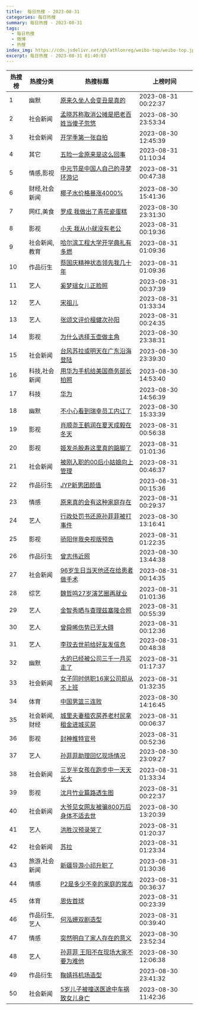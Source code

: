 ```yaml
---
title:  每日热搜 - 2023-08-31
categories: 每日热搜
summary: 每日热搜 - 2023-08-31
tags:
  - 每日热搜
  - 微博
  - 热搜
index_img: https://cdn.jsdelivr.net/gh/athlonreg/weibo-top/weibo-top.jpeg
excerpt: 每日热搜 - 2023-08-31 01:40:03
---
```


| 热搜榜 | 热搜分类 | 热搜标题 | 上榜时间 |
| --- | --- | --- | --- |
| 1 | 幽默 | [原来久坐人会变丑是真的](https://s.weibo.com/weibo%3Fq%3D%2523%E5%8E%9F%E6%9D%A5%E4%B9%85%E5%9D%90%E4%BA%BA%E4%BC%9A%E5%8F%98%E4%B8%91%E6%98%AF%E7%9C%9F%E7%9A%84%2523) | 2023-08-31 00:22:37 | 
| 2 | 社会新闻 | [孟晓苏称取消公摊是把老百姓当傻子忽悠](https://s.weibo.com/weibo%3Fq%3D%2523%E5%AD%9F%E6%99%93%E8%8B%8F%E7%A7%B0%E5%8F%96%E6%B6%88%E5%85%AC%E6%91%8A%E6%98%AF%E6%8A%8A%E8%80%81%E7%99%BE%E5%A7%93%E5%BD%93%E5%82%BB%E5%AD%90%E5%BF%BD%E6%82%A0%2523) | 2023-08-30 23:53:34 | 
| 3 | 社会新闻 | [开学季第一张自拍](https://s.weibo.com/weibo%3Fq%3D%2523%E5%BC%80%E5%AD%A6%E5%AD%A3%E7%AC%AC%E4%B8%80%E5%BC%A0%E8%87%AA%E6%8B%8D%2523) | 2023-08-30 12:45:39 | 
| 4 | 其它 | [五险一金原来是这么回事](https://s.weibo.com/weibo%3Fq%3D%2523%E4%BA%94%E9%99%A9%E4%B8%80%E9%87%91%E5%8E%9F%E6%9D%A5%E6%98%AF%E8%BF%99%E4%B9%88%E5%9B%9E%E4%BA%8B%2523) | 2023-08-31 01:10:34 | 
| 5 | 情感,影视 | [中元节是中国人自己的寻梦环游记](https://s.weibo.com/weibo%3Fq%3D%2523%E4%B8%AD%E5%85%83%E8%8A%82%E6%98%AF%E4%B8%AD%E5%9B%BD%E4%BA%BA%E8%87%AA%E5%B7%B1%E7%9A%84%E5%AF%BB%E6%A2%A6%E7%8E%AF%E6%B8%B8%E8%AE%B0%2523) | 2023-08-31 00:47:38 | 
| 6 | 财经,社会新闻 | [椰子水价格暴涨4000%](https://s.weibo.com/weibo%3Fq%3D%2523%E6%A4%B0%E5%AD%90%E6%B0%B4%E4%BB%B7%E6%A0%BC%E6%9A%B4%E6%B6%A84000%25%2523) | 2023-08-30 15:41:36 | 
| 7 | 网红,美食 | [罗成 我做出了青花瓷蛋糕](https://s.weibo.com/weibo%3Fq%3D%2523%E7%BD%97%E6%88%90%20%E6%88%91%E5%81%9A%E5%87%BA%E4%BA%86%E9%9D%92%E8%8A%B1%E7%93%B7%E8%9B%8B%E7%B3%95%2523) | 2023-08-30 23:31:30 | 
| 8 | 影视 | [小夭 我从小就没有老公](https://s.weibo.com/weibo%3Fq%3D%2523%E5%B0%8F%E5%A4%AD%20%E6%88%91%E4%BB%8E%E5%B0%8F%E5%B0%B1%E6%B2%A1%E6%9C%89%E8%80%81%E5%85%AC%2523) | 2023-08-31 00:19:36 | 
| 9 | 社会新闻,教育 | [哈尔滨工程大学开学典礼有多燃](https://s.weibo.com/weibo%3Fq%3D%2523%E5%93%88%E5%B0%94%E6%BB%A8%E5%B7%A5%E7%A8%8B%E5%A4%A7%E5%AD%A6%E5%BC%80%E5%AD%A6%E5%85%B8%E7%A4%BC%E6%9C%89%E5%A4%9A%E7%87%83%2523) | 2023-08-31 01:09:36 | 
| 10 | 作品衍生 | [蔡国庆精神状态领先我几十年](https://s.weibo.com/weibo%3Fq%3D%2523%E8%94%A1%E5%9B%BD%E5%BA%86%E7%B2%BE%E7%A5%9E%E7%8A%B6%E6%80%81%E9%A2%86%E5%85%88%E6%88%91%E5%87%A0%E5%8D%81%E5%B9%B4%2523) | 2023-08-31 01:09:36 | 
| 11 | 艺人 | [奚梦瑶女儿正脸照](https://s.weibo.com/weibo%3Fq%3D%2523%E5%A5%9A%E6%A2%A6%E7%91%B6%E5%A5%B3%E5%84%BF%E6%AD%A3%E8%84%B8%E7%85%A7%2523) | 2023-08-31 00:37:39 | 
| 12 | 艺人 | [宋祖儿](https://s.weibo.com/weibo%3Fq%3D%2523%E5%AE%8B%E7%A5%96%E5%84%BF%2523) | 2023-08-31 01:33:34 | 
| 13 | 艺人 | [张颂文评价檀健次孙阳](https://s.weibo.com/weibo%3Fq%3D%2523%E5%BC%A0%E9%A2%82%E6%96%87%E8%AF%84%E4%BB%B7%E6%AA%80%E5%81%A5%E6%AC%A1%E5%AD%99%E9%98%B3%2523) | 2023-08-31 00:24:35 | 
| 14 | 影视 | [为什么选择玉壶做主角](https://s.weibo.com/weibo%3Fq%3D%2523%E4%B8%BA%E4%BB%80%E4%B9%88%E9%80%89%E6%8B%A9%E7%8E%89%E5%A3%B6%E5%81%9A%E4%B8%BB%E8%A7%92%2523) | 2023-08-30 23:38:31 | 
| 15 | 社会新闻 | [台风苏拉或明天在广东沿海登陆](https://s.weibo.com/weibo%3Fq%3D%2523%E5%8F%B0%E9%A3%8E%E8%8B%8F%E6%8B%89%E6%88%96%E6%98%8E%E5%A4%A9%E5%9C%A8%E5%B9%BF%E4%B8%9C%E6%B2%BF%E6%B5%B7%E7%99%BB%E9%99%86%2523) | 2023-08-30 23:39:30 | 
| 16 | 科技,社会新闻 | [用华为手机给美国商务部长拍照](https://s.weibo.com/weibo%3Fq%3D%2523%E7%94%A8%E5%8D%8E%E4%B8%BA%E6%89%8B%E6%9C%BA%E7%BB%99%E7%BE%8E%E5%9B%BD%E5%95%86%E5%8A%A1%E9%83%A8%E9%95%BF%E6%8B%8D%E7%85%A7%2523) | 2023-08-30 14:53:40 | 
| 17 | 科技 | [华为](https://s.weibo.com/weibo%3Fq%3D%2523%E5%8D%8E%E4%B8%BA%2523) | 2023-08-30 14:56:39 | 
| 18 | 幽默 | [不小心看到瑞幸员工内讧了](https://s.weibo.com/weibo%3Fq%3D%2523%E4%B8%8D%E5%B0%8F%E5%BF%83%E7%9C%8B%E5%88%B0%E7%91%9E%E5%B9%B8%E5%91%98%E5%B7%A5%E5%86%85%E8%AE%A7%E4%BA%86%2523) | 2023-08-30 15:33:39 | 
| 19 | 影视 | [肖顺尧王鹤润在夏天成毅在冬天](https://s.weibo.com/weibo%3Fq%3D%2523%E8%82%96%E9%A1%BA%E5%B0%A7%E7%8E%8B%E9%B9%A4%E6%B6%A6%E5%9C%A8%E5%A4%8F%E5%A4%A9%E6%88%90%E6%AF%85%E5%9C%A8%E5%86%AC%E5%A4%A9%2523) | 2023-08-31 00:56:38 | 
| 20 | 影视 | [姬发杀殷寿这里真的踮脚了](https://s.weibo.com/weibo%3Fq%3D%2523%E5%A7%AC%E5%8F%91%E6%9D%80%E6%AE%B7%E5%AF%BF%E8%BF%99%E9%87%8C%E7%9C%9F%E7%9A%84%E8%B8%AE%E8%84%9A%E4%BA%86%2523) | 2023-08-31 01:01:36 | 
| 21 | 社会新闻 | [被刚入职的00后小姑娘向上管理](https://s.weibo.com/weibo%3Fq%3D%2523%E8%A2%AB%E5%88%9A%E5%85%A5%E8%81%8C%E7%9A%8400%E5%90%8E%E5%B0%8F%E5%A7%91%E5%A8%98%E5%90%91%E4%B8%8A%E7%AE%A1%E7%90%86%2523) | 2023-08-31 00:46:37 | 
| 22 | 作品衍生 | [JYP新男团颜值](https://s.weibo.com/weibo%3Fq%3D%2523JYP%E6%96%B0%E7%94%B7%E5%9B%A2%E9%A2%9C%E5%80%BC%2523) | 2023-08-31 00:15:36 | 
| 23 | 情感 | [原来真的会有这种家庭存在](https://s.weibo.com/weibo%3Fq%3D%2523%E5%8E%9F%E6%9D%A5%E7%9C%9F%E7%9A%84%E4%BC%9A%E6%9C%89%E8%BF%99%E7%A7%8D%E5%AE%B6%E5%BA%AD%E5%AD%98%E5%9C%A8%2523) | 2023-08-31 00:29:37 | 
| 24 | 艺人 | [行政处罚书还原孙菲菲被打事件](https://s.weibo.com/weibo%3Fq%3D%2523%E8%A1%8C%E6%94%BF%E5%A4%84%E7%BD%9A%E4%B9%A6%E8%BF%98%E5%8E%9F%E5%AD%99%E8%8F%B2%E8%8F%B2%E8%A2%AB%E6%89%93%E4%BA%8B%E4%BB%B6%2523) | 2023-08-30 13:16:41 | 
| 25 | 影视 | [骄阳伴我央视版预告](https://s.weibo.com/weibo%3Fq%3D%2523%E9%AA%84%E9%98%B3%E4%BC%B4%E6%88%91%E5%A4%AE%E8%A7%86%E7%89%88%E9%A2%84%E5%91%8A%2523) | 2023-08-31 01:22:35 | 
| 26 | 作品衍生 | [曾志伟近照](https://s.weibo.com/weibo%3Fq%3D%2523%E6%9B%BE%E5%BF%97%E4%BC%9F%E8%BF%91%E7%85%A7%2523) | 2023-08-30 13:44:38 | 
| 27 | 社会新闻 | [96岁生日当天他还在给患者做手术](https://s.weibo.com/weibo%3Fq%3D%252396%E5%B2%81%E7%94%9F%E6%97%A5%E5%BD%93%E5%A4%A9%E4%BB%96%E8%BF%98%E5%9C%A8%E7%BB%99%E6%82%A3%E8%80%85%E5%81%9A%E6%89%8B%E6%9C%AF%2523) | 2023-08-31 00:14:35 | 
| 28 | 综艺 | [魏哲鸣27岁演艺圈再就业](https://s.weibo.com/weibo%3Fq%3D%2523%E9%AD%8F%E5%93%B2%E9%B8%A327%E5%B2%81%E6%BC%94%E8%89%BA%E5%9C%88%E5%86%8D%E5%B0%B1%E4%B8%9A%2523) | 2023-08-31 01:01:36 | 
| 29 | 艺人 | [金智秀晒与查理兹塞隆合照](https://s.weibo.com/weibo%3Fq%3D%2523%E9%87%91%E6%99%BA%E7%A7%80%E6%99%92%E4%B8%8E%E6%9F%A5%E7%90%86%E5%85%B9%E5%A1%9E%E9%9A%86%E5%90%88%E7%85%A7%2523) | 2023-08-31 00:55:39 | 
| 30 | 艺人 | [曾舜晞伤势已无大碍](https://s.weibo.com/weibo%3Fq%3D%2523%E6%9B%BE%E8%88%9C%E6%99%9E%E4%BC%A4%E5%8A%BF%E5%B7%B2%E6%97%A0%E5%A4%A7%E7%A2%8D%2523) | 2023-08-31 00:12:36 | 
| 31 | 艺人 | [李玟去世前给好友发信息](https://s.weibo.com/weibo%3Fq%3D%2523%E6%9D%8E%E7%8E%9F%E5%8E%BB%E4%B8%96%E5%89%8D%E7%BB%99%E5%A5%BD%E5%8F%8B%E5%8F%91%E4%BF%A1%E6%81%AF%2523) | 2023-08-31 00:48:38 | 
| 32 | 幽默 | [大的已经被公司三千一月买走了](https://s.weibo.com/weibo%3Fq%3D%2523%E5%A4%A7%E7%9A%84%E5%B7%B2%E7%BB%8F%E8%A2%AB%E5%85%AC%E5%8F%B8%E4%B8%89%E5%8D%83%E4%B8%80%E6%9C%88%E4%B9%B0%E8%B5%B0%E4%BA%86%2523) | 2023-08-31 01:17:37 | 
| 33 | 社会新闻 | [女子同时供职16家公司却从不上班](https://s.weibo.com/weibo%3Fq%3D%2523%E5%A5%B3%E5%AD%90%E5%90%8C%E6%97%B6%E4%BE%9B%E8%81%8C16%E5%AE%B6%E5%85%AC%E5%8F%B8%E5%8D%B4%E4%BB%8E%E4%B8%8D%E4%B8%8A%E7%8F%AD%2523) | 2023-08-31 01:32:35 | 
| 34 | 体育 | [中国男篮三连败](https://s.weibo.com/weibo%3Fq%3D%2523%E4%B8%AD%E5%9B%BD%E7%94%B7%E7%AF%AE%E4%B8%89%E8%BF%9E%E8%B4%A5%2523) | 2023-08-30 14:16:45 | 
| 35 | 社会新闻,财经 | [城里夫妻租农房养老村民拿租金进城买房](https://s.weibo.com/weibo%3Fq%3D%2523%E5%9F%8E%E9%87%8C%E5%A4%AB%E5%A6%BB%E7%A7%9F%E5%86%9C%E6%88%BF%E5%85%BB%E8%80%81%E6%9D%91%E6%B0%91%E6%8B%BF%E7%A7%9F%E9%87%91%E8%BF%9B%E5%9F%8E%E4%B9%B0%E6%88%BF%2523) | 2023-08-31 00:06:37 | 
| 36 | 影视 | [封神推特官号](https://s.weibo.com/weibo%3Fq%3D%2523%E5%B0%81%E7%A5%9E%E6%8E%A8%E7%89%B9%E5%AE%98%E5%8F%B7%2523) | 2023-08-31 00:52:36 | 
| 37 | 艺人 | [孙菲菲助理回忆现场情况](https://s.weibo.com/weibo%3Fq%3D%2523%E5%AD%99%E8%8F%B2%E8%8F%B2%E5%8A%A9%E7%90%86%E5%9B%9E%E5%BF%86%E7%8E%B0%E5%9C%BA%E6%83%85%E5%86%B5%2523) | 2023-08-30 23:09:27 | 
| 38 | 社会新闻 | [三岁半女孩在跑步中一天天长大](https://s.weibo.com/weibo%3Fq%3D%2523%E4%B8%89%E5%B2%81%E5%8D%8A%E5%A5%B3%E5%AD%A9%E5%9C%A8%E8%B7%91%E6%AD%A5%E4%B8%AD%E4%B8%80%E5%A4%A9%E5%A4%A9%E9%95%BF%E5%A4%A7%2523) | 2023-08-31 01:33:34 | 
| 39 | 影视 | [沈月竹业篇路透生图](https://s.weibo.com/weibo%3Fq%3D%2523%E6%B2%88%E6%9C%88%E7%AB%B9%E4%B8%9A%E7%AF%87%E8%B7%AF%E9%80%8F%E7%94%9F%E5%9B%BE%2523) | 2023-08-31 00:22:37 | 
| 40 | 社会新闻 | [大爷见女网友被骗800万后身体不适去世](https://s.weibo.com/weibo%3Fq%3D%2523%E5%A4%A7%E7%88%B7%E8%A7%81%E5%A5%B3%E7%BD%91%E5%8F%8B%E8%A2%AB%E9%AA%97800%E4%B8%87%E5%90%8E%E8%BA%AB%E4%BD%93%E4%B8%8D%E9%80%82%E5%8E%BB%E4%B8%96%2523) | 2023-08-30 13:20:39 | 
| 41 | 艺人 | [洪胜汉预录哭了](https://s.weibo.com/weibo%3Fq%3D%2523%E6%B4%AA%E8%83%9C%E6%B1%89%E9%A2%84%E5%BD%95%E5%93%AD%E4%BA%86%2523) | 2023-08-31 01:20:37 | 
| 42 | 社会新闻 | [苏拉](https://s.weibo.com/weibo%3Fq%3D%2523%E8%8B%8F%E6%8B%89%2523) | 2023-08-31 01:23:34 | 
| 43 | 旅游,社会新闻 | [新疆导游小祁升职了](https://s.weibo.com/weibo%3Fq%3D%2523%E6%96%B0%E7%96%86%E5%AF%BC%E6%B8%B8%E5%B0%8F%E7%A5%81%E5%8D%87%E8%81%8C%E4%BA%86%2523) | 2023-08-31 01:30:36 | 
| 44 | 情感 | [P2是多少不幸的家庭的常态](https://s.weibo.com/weibo%3Fq%3D%2523P2%E6%98%AF%E5%A4%9A%E5%B0%91%E4%B8%8D%E5%B9%B8%E7%9A%84%E5%AE%B6%E5%BA%AD%E7%9A%84%E5%B8%B8%E6%80%81%2523) | 2023-08-31 00:36:37 | 
| 45 | 体育 | [恩佐首球](https://s.weibo.com/weibo%3Fq%3D%2523%E6%81%A9%E4%BD%90%E9%A6%96%E7%90%83%2523) | 2023-08-31 00:23:39 | 
| 46 | 作品衍生,艺人 | [何泓姗双剧造型](https://s.weibo.com/weibo%3Fq%3D%2523%E4%BD%95%E6%B3%93%E5%A7%97%E5%8F%8C%E5%89%A7%E9%80%A0%E5%9E%8B%2523) | 2023-08-31 00:39:40 | 
| 47 | 情感 | [突然明白了家人存在的意义](https://s.weibo.com/weibo%3Fq%3D%2523%E7%AA%81%E7%84%B6%E6%98%8E%E7%99%BD%E4%BA%86%E5%AE%B6%E4%BA%BA%E5%AD%98%E5%9C%A8%E7%9A%84%E6%84%8F%E4%B9%89%2523) | 2023-08-30 23:52:34 | 
| 48 | 艺人 | [孙菲菲 王阳不在现场大家不要为难他](https://s.weibo.com/weibo%3Fq%3D%2523%E5%AD%99%E8%8F%B2%E8%8F%B2%20%E7%8E%8B%E9%98%B3%E4%B8%8D%E5%9C%A8%E7%8E%B0%E5%9C%BA%E5%A4%A7%E5%AE%B6%E4%B8%8D%E8%A6%81%E4%B8%BA%E9%9A%BE%E4%BB%96%2523) | 2023-08-30 12:06:38 | 
| 49 | 作品衍生 | [鞠婧祎机场造型](https://s.weibo.com/weibo%3Fq%3D%2523%E9%9E%A0%E5%A9%A7%E7%A5%8E%E6%9C%BA%E5%9C%BA%E9%80%A0%E5%9E%8B%2523) | 2023-08-30 23:41:32 | 
| 50 | 社会新闻 | [5岁儿子被撞送医途中车祸致女儿身亡](https://s.weibo.com/weibo%3Fq%3D%25235%E5%B2%81%E5%84%BF%E5%AD%90%E8%A2%AB%E6%92%9E%E9%80%81%E5%8C%BB%E9%80%94%E4%B8%AD%E8%BD%A6%E7%A5%B8%E8%87%B4%E5%A5%B3%E5%84%BF%E8%BA%AB%E4%BA%A1%2523) | 2023-08-30 11:42:36 | 
